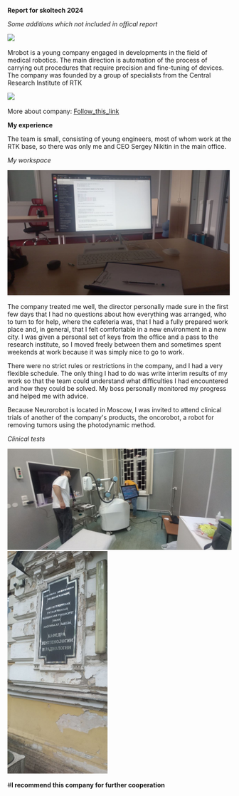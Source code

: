 **Report for skoltech 2024**

*Some additions which not included in offical report*



<img src="https://static.tildacdn.com/tild6366-6232-4433-a461-646332346562/logomrobot.png" width="500" >

Mrobot is a young company engaged in developments in the field of medical robotics. The main direction is automation of the process of carrying out procedures that require precision and fine-tuning of devices. 
The company was founded by a group of specialists from the Central Research Institute of RTK



<img src="https://upload.wikimedia.org/wikipedia/ru/6/66/%D0%A6%D0%9D%D0%98%D0%98_%D0%A0%D0%A2%D0%9A_%28%D1%8D%D0%BC%D0%B1%D0%BB%D0%B5%D0%BC%D0%B0%29.gif" height="200" >


More about company: [Follow_this_link](http://mrobots.ru/)


**My experience**

The team is small, consisting of young engineers, most of whom work at the RTK base, so there was only me and CEO Sergey Nikitin in the main office.

*My workspace*

<img src="https://raw.githubusercontent.com/SergriMRobots/Report_for_skoltech/main/pictures/my_workspace.png" width="500">


The company treated me well, the director personally made sure in the first few days that I had no questions about how everything was arranged, who to turn to for help, where the cafeteria was, that I had a fully prepared work place and, in general, that I felt comfortable in a new environment in a new city. I was given a personal set of keys from the office and a pass to the research institute, so I moved freely between them and sometimes spent weekends at work because it was simply nice to go to work.

There were no strict rules or restrictions in the company, and I had a very flexible schedule. The only thing I had to do was write interim results of my work so that the team could understand what difficulties I had encountered and how they could be solved. My boss personally monitored my progress and helped me with advice.

Because Neurorobot is located in Moscow, I was invited to attend clinical trials of another of the company's products, the oncorobot, a robot for removing tumors using the photodynamic method.

*Clinical tests*

<img src="https://raw.githubusercontent.com/SergriMRobots/Report_for_skoltech/main/pictures/test_robot.png" width="1000"> 

<img src="https://raw.githubusercontent.com/SergriMRobots/Report_for_skoltech/main/pictures/tests.png" height="500">



#**I recommend this company for further cooperation**
